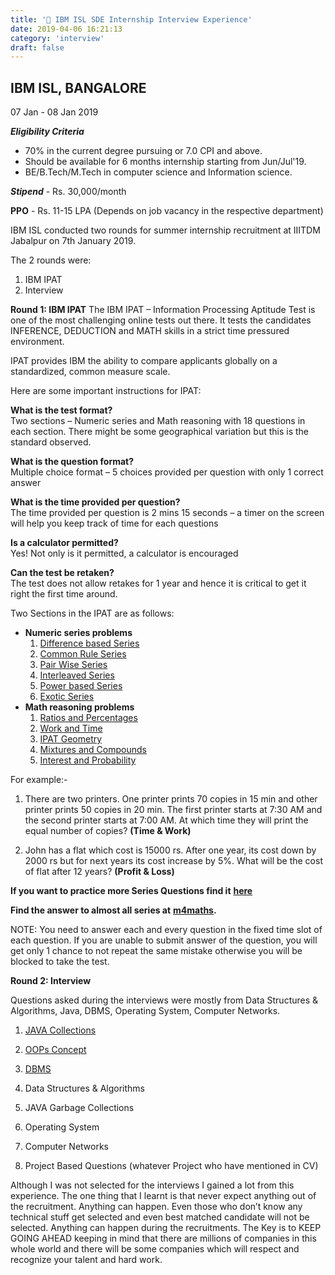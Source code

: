```yaml
---
title: '🎯 IBM ISL SDE Internship Interview Experience'
date: 2019-04-06 16:21:13
category: 'interview'
draft: false
---
```


## IBM ISL, BANGALORE

07 Jan - 08 Jan 2019

**_Eligibility Criteria_**

-   70% in the current degree pursuing or 7.0 CPI and above.
-   Should be available for 6 months internship starting from Jun/Jul'19.
-   BE/B.Tech/M.Tech in computer science and Information science.

**_Stipend_** - Rs. 30,000/month

**PPO** - Rs. 11-15 LPA (Depends on job vacancy in the respective department)

IBM ISL conducted two rounds for summer internship recruitment at IIITDM Jabalpur on 7th January 2019.

The 2 rounds were:

1.  IBM IPAT
2.  Interview

**Round 1: IBM IPAT**
The IBM IPAT – Information Processing Aptitude Test is one of the most challenging online tests out there. It tests the candidates INFERENCE, DEDUCTION and MATH skills in a strict time pressured environment.

IPAT provides IBM the ability to compare applicants globally on a standardized, common measure scale.

Here are some important instructions for IPAT:

**What is the test format?**  
  Two sections – Numeric series and Math reasoning with 18 questions in each section. There might be some geographical variation but this is the standard observed.  
  
**What is the question format?**   
Multiple choice format – 5 choices provided per question with only 1 correct answer  

**What is the time provided per question?**    
The time provided per question is 2 mins 15 seconds – a timer on the screen will help you keep track of time for each questions  
  
**Is a calculator permitted?**  
Yes! Not only is it permitted, a calculator is encouraged  
  
**Can the test be retaken?**  
The test does not allow retakes for 1 year and hence it is critical to get it right the first time around.

Two Sections in the IPAT are as follows:

-   **Numeric series problems**
    1.  [Difference based Series](http://masteribmipat.com/difference-series)
    2.  [Common Rule Series](http://masteribmipat.com/common-rule/)
    3.  [Pair Wise Series](http://masteribmipat.com/pairs/)
    4.  [Interleaved Series](http://masteribmipat.com/interleaved-series/)
    5.  [Power based Series](http://masteribmipat.com/power-based-series/)
    6.  [Exotic Series](http://masteribmipat.com/exotic-series/)
-   **Math reasoning problems**
    1.  [Ratios and Percentages](http://masteribmipat.com/ratios-and-percentages/)
    2.  [Work and Time](http://masteribmipat.com/work/)
    3.  [IPAT Geometry](http://masteribmipat.com/ipat-geometry)
    4.  [Mixtures and Compounds](http://masteribmipat.com/mixtures-and-compounds)
    5.  [Interest and Probability](http://masteribmipat.com/interest-and-probability)

For example:-

1. There are two printers. One printer prints 70 copies in 15 min and other printer prints 50 copies in 20 min. The first printer starts at 7:30 AM and the second printer starts at 7:00 AM. At which time they will print the equal number of copies? **(Time & Work)**

2. John has a flat which cost is 15000 rs. After one year, its cost down by 2000 rs but for next years its cost increase by 5%. What will be the cost of flat after 12 years? **(Profit & Loss)**

**If you want to practice more Series Questions find it** [**here**](https://drive.google.com/file/d/0B2VQt9HKg2_URWRObi1kWkJnNTFLTHo2cVp4MlE0UFdBaEZv/view?usp=sharing)

**Find the answer to almost all series at** [**m4maths**](https://m4maths.com/)**.**

NOTE: You need to answer each and every question in the fixed time slot of each question. If you are unable to submit answer of the question, you will get only 1 chance to not repeat the same mistake otherwise you will be blocked to take the test.

**Round 2: Interview**

Questions asked during the interviews were mostly from Data Structures & Algorithms, Java, DBMS, Operating System, Computer Networks.

1. [JAVA Collections](https://beginnersbook.com/java-collections-tutorials/)

2. [OOPs Concept](https://beginnersbook.com/2013/04/oops-concepts/)

3. [DBMS](https://beginnersbook.com/2015/04/dbms-tutorial/)

4. Data Structures & Algorithms

5. JAVA Garbage Collections

6. Operating System

7. Computer Networks

6. Project Based Questions (whatever Project who have mentioned in CV)

Although I was not selected for the interviews I gained a lot from this experience. The one thing that I learnt is that never expect anything out of the recruitment. Anything can happen. Even those who don’t know any technical stuff get selected and even best matched candidate will not be selected. Anything can happen during the recruitments. The Key is to KEEP GOING AHEAD keeping in mind that there are millions of companies in this whole world and there will be some companies which will respect and recognize your talent and hard work.
